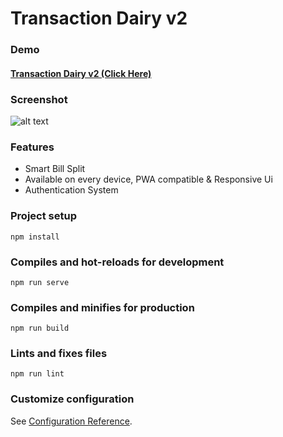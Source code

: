 # Transaction Dairy v2

### Demo
#### [Transaction Dairy v2 (Click Here)](http://transaction-dairy.web.app/)

### Screenshot
![alt text](https://drive.google.com/uc?export=view&id=1TUYro1LKZU1EZ8E-xy9IHEPj-2H8sgVl "Home Page")

### Features
* Smart Bill Split
* Available on every device, PWA compatible & Responsive Ui
* Authentication System

### Project setup
```
npm install
```

### Compiles and hot-reloads for development
```
npm run serve
```

### Compiles and minifies for production
```
npm run build
```

### Lints and fixes files
```
npm run lint
```

### Customize configuration
See [Configuration Reference](https://cli.vuejs.org/config/).
